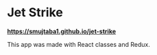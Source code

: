 # Jet Strike

**https://smujtaba1.github.io/jet-strike**

This app was made with React classes and Redux.



